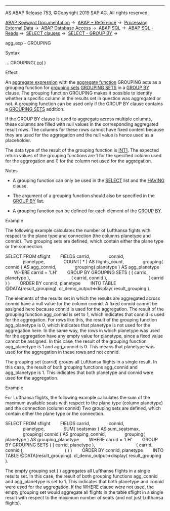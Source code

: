   

* * *

AS ABAP Release 753, ©Copyright 2019 SAP AG. All rights reserved.

[ABAP Keyword Documentation](javascript:call_link\('abenabap.htm'\)) →  [ABAP − Reference](javascript:call_link\('abenabap_reference.htm'\)) →  [Processing External Data](javascript:call_link\('abenabap_language_external_data.htm'\)) →  [ABAP Database Access](javascript:call_link\('abenabap_sql.htm'\)) →  [ABAP SQL](javascript:call_link\('abenopensql.htm'\)) →  [ABAP SQL - Reads](javascript:call_link\('abenopen_sql_reading.htm'\)) →  [SELECT clauses](javascript:call_link\('abenselect_clauses.htm'\)) →  [SELECT - GROUP BY](javascript:call_link\('abapgroupby_clause.htm'\)) → 

agg\_exp - GROUPING

Syntax

... GROUPING( [col](javascript:call_link\('abenopen_sql_columns.htm'\)) )

Effect

An [aggregate expression](javascript:call_link\('abapselect_aggregate.htm'\)) with the [aggregate function](javascript:call_link\('abenaggregate_function_glosry.htm'\) "Glossary Entry") GROUPING acts as a grouping function for [grouping sets](javascript:call_link\('abengrouping_set_glosry.htm'\) "Glossary Entry") [GROUPING SETS](javascript:call_link\('abapgrouping_sets_clause.htm'\)) in a [GROUP BY](javascript:call_link\('abapgroupby_clause.htm'\)) clause. The grouping function GROUPING makes it possible to identify whether a specific column in the results set in question was aggregated or not. A grouping function can be used only if the GROUP BY clause contains a [GROUPING SETS](javascript:call_link\('abapgrouping_sets_clause.htm'\)) addition.

If the GROUP BY clause is used to aggregate across multiple columns, these columns are filled with null values in the corresponding aggregated result rows. The columns for these rows cannot have fixed content because they are used for the aggregation and the null value is hence used as a placeholder.

The data type of the result of the grouping function is [INT1](javascript:call_link\('abenddic_builtin_types.htm'\)). The expected return values of the grouping functions are 1 for the specified column used for the aggregation and 0 for the column not used for the aggregation.

Notes

-   A grouping function can only be used in the [SELECT](javascript:call_link\('abapselect_list.htm'\)) list and the [HAVING](javascript:call_link\('abaphaving_clause.htm'\)) clause.

-   The argument of a grouping function should also be specified in the [GROUP BY](javascript:call_link\('abapgroupby_clause.htm'\)) list.

-   A grouping function can be defined for each element of the [GROUP BY](javascript:call_link\('abapgroupby_clause.htm'\)).

Example

The following example calculates the number of Lufthansa fights with respect to the plane type and connection (the columns planetype and connid). Two grouping sets are defined, which contain either the plane type or the connection.

SELECT FROM sflight
       FIELDS carrid,
              connid,
              planetype,
              COUNT( \* ) AS flights\_count,
              grouping( connid ) AS agg\_connid,
              grouping( planetype ) AS agg\_planetype
       WHERE carrid = 'LH'
       GROUP BY GROUPING SETS ( ( carrid, planetype ),
                                ( carrid, connid ),
                                ( carrid ) )
       ORDER BY connid, planetype
       INTO TABLE @DATA(result\_grouping).
cl\_demo\_output=>display( result\_grouping ).

The elements of the results set in which the results are aggregated across connid have a null value for the column connid. A fixed connid cannot be assigned here because connid is used for the aggregation. The result of the grouping function agg\_connid is set to 1, which indicates that connid is used for the aggregation. For rows like this, the result of the grouping function agg\_planetype is 0, which indicates that planetype is not used for the aggregation here. In the same way, the rows in which planetype was used for the aggregation have any empty value for planetype, since a fixed value cannot be assigned. In this case, the result of the grouping function agg\_planetype is 1 and agg\_connid is 0. This means that planetype was used for the aggregation in these rows and not connid.

The grouping set (carrid) groups all Lufthansa flights in a single result. In this case, the result of both grouping functions agg\_connid and agg\_planetype is 1. This indicates that both planetype and connid were used for the aggregation.

Example

For Lufthansa flights, the following example calculates the sum of the maximum available seats with respect to the plane type (column planetype) and the connection (column connid) Two grouping sets are defined, which contain either the plane type or the connection.

SELECT FROM sflight
       FIELDS carrid,
              connid,
              planetype,
              SUM( seatsmax ) AS sum\_seatsmax,
              grouping( connid ) AS grouping\_connid,
              grouping( planetype ) AS grouping\_planetype
       WHERE carrid = 'LH'
       GROUP BY GROUPING SETS ( ( carrid, planetype ),
                                ( carrid, connid ),
                                ( ) )
       ORDER BY connid, planetype
       INTO TABLE @DATA(result\_grouping).
cl\_demo\_output=>display( result\_grouping ).

The empty grouping set ( ) aggregates all Lufthansa flights in a single results set. In this case, the result of both grouping functions agg\_connid and agg\_planetype is set to 1. This indicates that both planetype and connid were used for the aggregation. If the WHERE clause were not used, the empty grouping set would aggregate all flights in the table sflight in a single result with respect to the maximum number of seats (and not just Lufthansa flights).